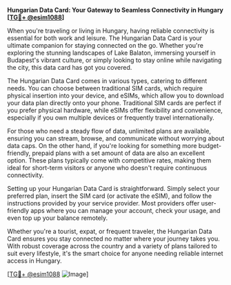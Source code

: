 **Hungarian Data Card: Your Gateway to Seamless Connectivity in Hungary [[TG💪+ @esim1088](https://t.me/s/esim1088)]**

When you're traveling or living in Hungary, having reliable connectivity is essential for both work and leisure. The Hungarian Data Card is your ultimate companion for staying connected on the go. Whether you're exploring the stunning landscapes of Lake Balaton, immersing yourself in Budapest's vibrant culture, or simply looking to stay online while navigating the city, this data card has got you covered.

The Hungarian Data Card comes in various types, catering to different needs. You can choose between traditional SIM cards, which require physical insertion into your device, and eSIMs, which allow you to download your data plan directly onto your phone. Traditional SIM cards are perfect if you prefer physical hardware, while eSIMs offer flexibility and convenience, especially if you own multiple devices or frequently travel internationally.

For those who need a steady flow of data, unlimited plans are available, ensuring you can stream, browse, and communicate without worrying about data caps. On the other hand, if you're looking for something more budget-friendly, prepaid plans with a set amount of data are also an excellent option. These plans typically come with competitive rates, making them ideal for short-term visitors or anyone who doesn't require continuous connectivity.

Setting up your Hungarian Data Card is straightforward. Simply select your preferred plan, insert the SIM card (or activate the eSIM), and follow the instructions provided by your service provider. Most providers offer user-friendly apps where you can manage your account, check your usage, and even top up your balance remotely.

Whether you're a tourist, expat, or frequent traveler, the Hungarian Data Card ensures you stay connected no matter where your journey takes you. With robust coverage across the country and a variety of plans tailored to suit every lifestyle, it's the smart choice for anyone needing reliable internet access in Hungary.

[[TG💪+ @esim1088](https://t.me/s/esim1088) ![Image](https://i.postimg.cc/Y0z9fWf4/image.png)]